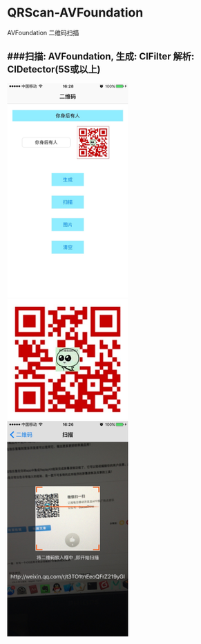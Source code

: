 # QRScan-AVFoundation
AVFoundation 二维码扫描


###扫描: AVFoundation, 生成: CIFilter  解析: CIDetector(5S或以上)
---
<p align="left" >
  <img src="1.png" alt="KYAnimatedPageControl" title="KYAnimatedPageControl" width = "280">
  <img src="2.png" alt="KYAnimatedPageControl" title="KYAnimatedPageControl" width = "280">
  <img src="3.png" alt="KYAnimatedPageControl" title="KYAnimatedPageControl" width = "280">
</p>